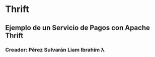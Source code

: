 # Thrift
## Ejemplo de un Servicio de Pagos con Apache Thrift
### Creador: Pérez Sulvarán Liam Ibrahim λ
